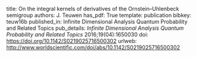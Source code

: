 title: On the integral kernels of derivatives of the Ornstein–Uhlenbeck semigroup
authors: J. Teuwen
has_pdf: True
template: publication
bibkey: teuw16b
published_in: Infinite Dimensional Analysis Quantum Probability and Related Topics
pub_details: <i>Infinite Dimensional Analysis Quantum Probability and Related Topics</i> 2016;19(04):1650030
doi: https://doi.org/10.1142/S0219025716500302
urlweb: http://www.worldscientific.com/doi/abs/10.1142/S0219025716500302
